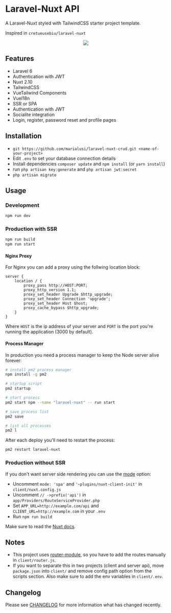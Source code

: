 # Laravel-Nuxt API

A Laravel-Nuxt styled with TailwindCSS starter project template.

Inspired in `cretueusebiu/laravel-nuxt`


<p align="center">
<img src="https://i.imgur.com/TGP7Iiu.png">
</p>

## Features

- Laravel 6
- Authentication with JWT
- Nuxt 2.10
- TailwindCSS
- VueTailwind Components
- VueI18n
- SSR or SPA 
- Authentication with JWT
- Socialite integration
- Login, register, password reset and profile pages

## Installation

- `git https://github.com/marialusi/laravel-nuxt-crud.git <name-of-your-project>`
- Edit `.env` to set your database connection details
- Install dependencies `composer update` and `npm install` (or `yarn install`)
- run `php artisan key:generate` and `php artisan jwt:secret`
- `php artisan migrate`


## Usage

### Development

```bash
npm run dev
```

### Production with SSR

```bash
npm run build
npm run start
```

#### Nginx Proxy

For Nginx you can add a proxy using the follwing location block:

```
server {
    location / {
        proxy_pass http://HOST:PORT;
        proxy_http_version 1.1;
        proxy_set_header Upgrade $http_upgrade;
        proxy_set_header Connection 'upgrade';
        proxy_set_header Host $host;
        proxy_cache_bypass $http_upgrade;
    }
}
```

Where `HOST` is the ip address of your server and `PORT` is the port you're running the application (3000 by default).

#### Process Manager

In production you need a process manager to keep the Node server alive forever:

```bash
# install pm2 process manager
npm install -g pm2

# startup script
pm2 startup

# start process
pm2 start npm --name "laravel-nuxt" -- run start

# save process list
pm2 save

# list all processes
pm2 l
```

After each deploy you'll need to restart the process:

```bash
pm2 restart laravel-nuxt 
```

### Production without SSR

If you don't want server side rendering you can use the [mode](https://nuxtjs.org/api/configuration-mode#the-mode-property) option:

- Uncomment `mode: 'spa'` and `'~plugins/nuxt-client-init'` in `client/nuxt.config.js` 
- Uncomment `// ->prefix('api')` in `app/Providers/RouteServiceProvider.php` 
- Set `APP_URL=http://example.com/api` and `CLIENT_URL=http://example.com` in your `.env`
- Run `npm run build`

Make sure to read the [Nuxt docs](https://nuxtjs.org/).

## Notes

- This project uses [router-module](https://github.com/nuxt-community/router-module), so you have to add the routes manually in `client/router.js`.
- If you want to separate this in two projects (client and server api), move `package.json` into `client/` and remove config path option from the scripts section. Also make sure to add the env variables in `client/.env`.

## Changelog

Please see [CHANGELOG](CHANGELOG.md) for more information what has changed recently.
